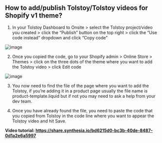 ## How to add/publish Tolstoy/Tolstoy videos for Shopify v1 theme?

1. In your Tolstoy Dashboard to Onsite > select the Tolstoy project/video you created > click the “Publish” button on the top right > click the “Use code instead” dropdown and click “Copy code”

![image](https://github.com/GoTolstoy/tolstoy-toly-kb/assets/159901631/e7cfdade-7b0f-4df1-88fa-225f38bb4f07)


2. Once you copied the code, go to your Shopify admin > Online Store > Themes > click on the three dots of the theme where you want to add the Tolstoy video > click Edit code

![image](https://github.com/GoTolstoy/tolstoy-toly-kb/assets/159901631/383b3309-30ee-4bb9-89b3-1de26991eafc)


3. You now need to find the file of the page where you want to add the Tolstoy, if you’re adding it in a product page usually the file name is product-template.liquid but if not you may need to ask a help from your dev team.

4. Once you have already found the file, you need to paste the code that you copied from Tolstoy in the code line where you want to appear the Tolstoy video and hit Save.


**Video tutorial: https://share.synthesia.io/bd6215d0-bc3b-40de-8487-0d1a2e6a5997**
